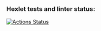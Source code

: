 ### Hexlet tests and linter status:
[![Actions Status](https://github.com/AndreM-1230/php-laravel-development-project-57/actions/workflows/hexlet-check.yml/badge.svg)](https://github.com/AndreM-1230/php-laravel-development-project-57/actions)